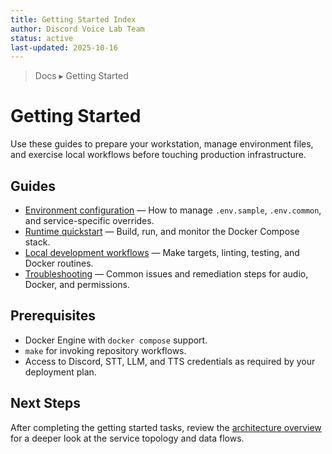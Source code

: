 ```yaml
---
title: Getting Started Index
author: Discord Voice Lab Team
status: active
last-updated: 2025-10-16
---
```


<!-- markdownlint-disable-next-line MD041 -->
> Docs ▸ Getting Started

# Getting Started

Use these guides to prepare your workstation, manage environment files, and exercise
local workflows before touching production infrastructure.

## Guides

-  [Environment configuration](environment.md) — How to manage `.env.sample`, `.env.common`,
  and service-specific overrides.
-  [Runtime quickstart](runtime.md) — Build, run, and monitor the Docker Compose stack.
-  [Local development workflows](local-development.md) — Make targets, linting, testing, and
  Docker routines.
-  [Troubleshooting](troubleshooting.md) — Common issues and remediation steps for audio,
  Docker, and permissions.

## Prerequisites

-  Docker Engine with `docker compose` support.
-  `make` for invoking repository workflows.
-  Access to Discord, STT, LLM, and TTS credentials as required by your deployment plan.

## Next Steps

After completing the getting started tasks, review the [architecture overview](../architecture/system-overview.md)
for a deeper look at the service topology and data flows.
